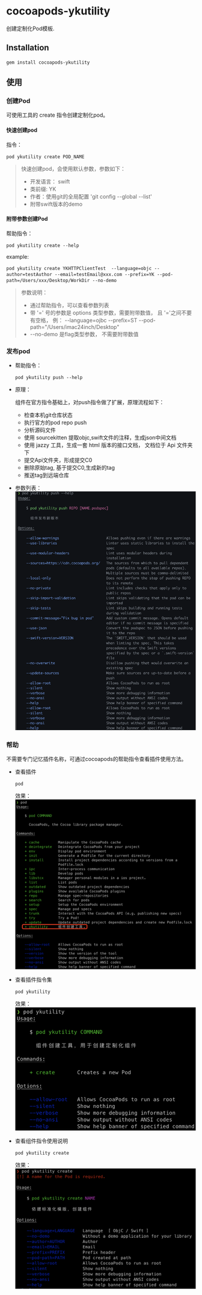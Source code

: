 # cocoapods-ykutility

创建定制化Pod模板.

## Installation

    gem install cocoapods-ykutility

## 使用

### 创建Pod

可使用工具的 create 指令创建定制化pod。

#### 快速创建pod
  
  指令：

  ```shell
  pod ykutility create POD_NAME
  ```

> 快速创建pod，会使用默认参数，参数如下：
>
> - 开发语言： swift
> - 类前缀: YK
> - 作者：使用git的全局配置 'git config --global --list'
> - 附带swift版本的demo

#### 附带参数创建Pod
  
帮助指令：

```shell
pod ykutility create --help
```
  
example:
  
```shell
pod ykutility create YKHTTPClientTest  --language=objc --author=testAuthor --email=testEmail@xxx.com --prefix=YK --pod-path=/Users/xxx/Desktop/WorkDir --no-demo
```
  
  > 参数说明：
  >
  > - 通过帮助指令，可以查看参数列表
  > - 带 '=' 号的参数是 options 类型参数，需要附带数值， 且 '='之间不要有空格， 例： --language=ojbc  --prefix=ST --pod-path="/Users/imac24inch/Desktop"
  > - --no-demo 是flag类型参数， 不需要附带数值

### 发布pod

- 帮助指令：

  ```shell
  pod ykutility push --help
  ```

- 原理：

  组件在官方指令基础上，对push指令做了扩展，原理流程如下：

  - 检查本机git仓库状态
  - 执行官方的pod repo push 
  - 分析源码文件
  - 使用 sourcekitten 提取objc,swift文件的注释，生成json中间文档
  - 使用 jazzy 工具，生成一套 html 版本的接口文档， 文档位于 Api 文件夹下
  - 提交Api文件夹，形成提交C0
  - 删除原始tag, 基于提交C0,生成新的tag
  - 推送tag到远端仓库

- 参数列表：
  ![img](./ReadMeResource/04.png)

### 帮助

不需要专门记忆插件名称，可通过cocoapods的帮助指令查看插件使用方法。

- 查看插件

  ```shell
  pod
  ```
  
  效果：
  ![img](./ReadMeResource/01.png)
  
- 查看插件指令集

  ```shell
  pod ykutility
  ```

  效果：
  ![img](./ReadMeResource/02.png)

- 查看组件指令使用说明

  ```shell
  pod ykutility create
  ```

  效果：
  ![img](./ReadMeResource/03.png)
